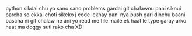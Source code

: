 python sikdai chu yo sano sano problems gardai
git chalawnu pani siknui parcha so ekkai choti sikeko
j code lekhay pani nya push gari dinchu
baani bascha ni git chalaw ne
ani yo read me file maile ek haat le type garay arko haat ma doggy suti rako cha XD
